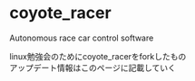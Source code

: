 # coyote_racer
Autonomous race car control software

linux勉強会のためにcoyote_racerをforkしたもの <br>
アップデート情報はこのページに記載していく
